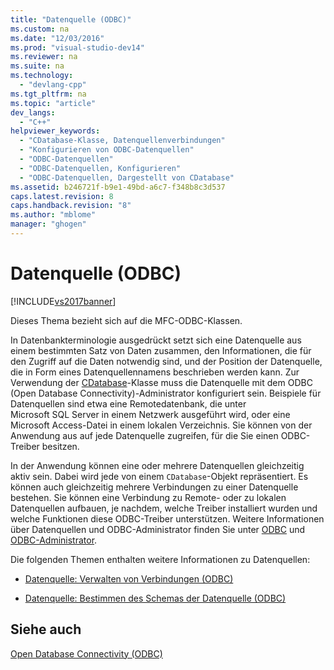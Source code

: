 ```yaml
---
title: "Datenquelle (ODBC)"
ms.custom: na
ms.date: "12/03/2016"
ms.prod: "visual-studio-dev14"
ms.reviewer: na
ms.suite: na
ms.technology: 
  - "devlang-cpp"
ms.tgt_pltfrm: na
ms.topic: "article"
dev_langs: 
  - "C++"
helpviewer_keywords: 
  - "CDatabase-Klasse, Datenquellenverbindungen"
  - "Konfigurieren von ODBC-Datenquellen"
  - "ODBC-Datenquellen"
  - "ODBC-Datenquellen, Konfigurieren"
  - "ODBC-Datenquellen, Dargestellt von CDatabase"
ms.assetid: b246721f-b9e1-49bd-a6c7-f348b8c3d537
caps.latest.revision: 8
caps.handback.revision: "8"
ms.author: "mblome"
manager: "ghogen"
---
```

# Datenquelle (ODBC)
[!INCLUDE[vs2017banner](../../assembler/inline/includes/vs2017banner.md)]

Dieses Thema bezieht sich auf die MFC\-ODBC\-Klassen.  
  
 In Datenbankterminologie ausgedrückt setzt sich eine Datenquelle aus einem bestimmten Satz von Daten zusammen, den Informationen, die für den Zugriff auf die Daten notwendig sind, und der Position der Datenquelle, die in Form eines Datenquellennamens beschrieben werden kann.  Zur Verwendung der [CDatabase](../../mfc/reference/cdatabase-class.md)\-Klasse muss die Datenquelle mit dem ODBC \(Open Database Connectivity\)\-Administrator konfiguriert sein.  Beispiele für Datenquellen sind etwa eine Remotedatenbank, die unter Microsoft SQL Server in einem Netzwerk ausgeführt wird, oder eine Microsoft Access\-Datei in einem lokalen Verzeichnis.  Sie können von der Anwendung aus auf jede Datenquelle zugreifen, für die Sie einen ODBC\-Treiber besitzen.  
  
 In der Anwendung können eine oder mehrere Datenquellen gleichzeitig aktiv sein. Dabei wird jede von einem `CDatabase`\-Objekt repräsentiert.  Es können auch gleichzeitig mehrere Verbindungen zu einer Datenquelle bestehen.  Sie können eine Verbindung zu Remote\- oder zu lokalen Datenquellen aufbauen, je nachdem, welche Treiber installiert wurden und welche Funktionen diese ODBC\-Treiber unterstützen.  Weitere Informationen über Datenquellen und ODBC\-Administrator finden Sie unter [ODBC](../../data/odbc/odbc-basics.md) und [ODBC\-Administrator](../../data/odbc/odbc-administrator.md).  
  
 Die folgenden Themen enthalten weitere Informationen zu Datenquellen:  
  
-   [Datenquelle: Verwalten von Verbindungen \(ODBC\)](../../data/odbc/data-source-managing-connections-odbc.md)  
  
-   [Datenquelle: Bestimmen des Schemas der Datenquelle \(ODBC\)](../../data/odbc/data-source-determining-the-schema-of-the-data-source-odbc.md)  
  
## Siehe auch  
 [Open Database Connectivity \(ODBC\)](../../data/odbc/open-database-connectivity-odbc.md)